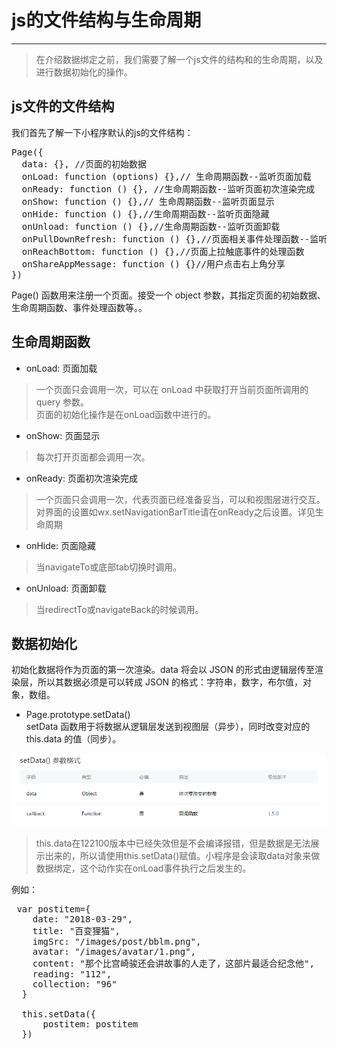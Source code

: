 # js的文件结构与生命周期
---
>在介绍数据绑定之前，我们需要了解一个js文件的结构和的生命周期，以及进行数据初始化的操作。

## js文件的文件结构
我们首先了解一下小程序默认的js的文件结构：
<pre>
Page({
  data: {}, //页面的初始数据
  onLoad: function (options) {},// 生命周期函数--监听页面加载
  onReady: function () {}, //生命周期函数--监听页面初次渲染完成
  onShow: function () {},// 生命周期函数--监听页面显示
  onHide: function () {},//生命周期函数--监听页面隐藏
  onUnload: function () {},//生命周期函数--监听页面卸载
  onPullDownRefresh: function () {},//页面相关事件处理函数--监听用户下拉动作
  onReachBottom: function () {},//页面上拉触底事件的处理函数
  onShareAppMessage: function () {}//用户点击右上角分享
})
</pre>

Page() 函数用来注册一个页面。接受一个 object 参数，其指定页面的初始数据、生命周期函数、事件处理函数等。。

## 生命周期函数

- onLoad: 页面加载
> 一个页面只会调用一次，可以在 onLoad 中获取打开当前页面所调用的 query 参数。  
> 页面的初始化操作是在onLoad函数中进行的。 
 
- onShow: 页面显示
> 每次打开页面都会调用一次。

- onReady: 页面初次渲染完成
> 一个页面只会调用一次，代表页面已经准备妥当，可以和视图层进行交互。  
> 对界面的设置如wx.setNavigationBarTitle请在onReady之后设置。详见生命周期

- onHide: 页面隐藏
> 当navigateTo或底部tab切换时调用。

- onUnload: 页面卸载
> 当redirectTo或navigateBack的时候调用。


## 数据初始化

初始化数据将作为页面的第一次渲染。data 将会以 JSON 的形式由逻辑层传至渲染层，所以其数据必须是可以转成 JSON 的格式：字符串，数字，布尔值，对象，数组。


- Page.prototype.setData()  
setData 函数用于将数据从逻辑层发送到视图层（异步），同时改变对应的 this.data 的值（同步）。

![avatar](images/2-setdata.png)


> this.data在122100版本中已经失效但是不会编译报错，但是数据是无法展示出来的，所以请使用this.setData()赋值。小程序是会读取data对象来做数据绑定，这个动作实在onLoad事件执行之后发生的。

例如：
<pre>
 var postitem={
    date: "2018-03-29",
    title: "百变狸猫",
    imgSrc: "/images/post/bblm.png",
    avatar: "/images/avatar/1.png",
    content: "那个比宫崎骏还会讲故事的人走了，这部片最适合纪念他",
    reading: "112",
    collection: "96"
  }

  this.setData({
      postitem: postitem
  })
</pre>